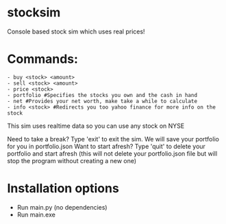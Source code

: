 # stocksim

Console based stock sim which uses real prices!

# Commands:
    - buy <stock> <amount>
    - sell <stock> <amount>
    - price <stock>
    - portfolio #Specifies the stocks you own and the cash in hand
    - net #Provides your net worth, make take a while to calculate
    - info <stock> #Redirects you too yahoo finance for more info on the stock

This sim uses realtime data so you can use any stock on NYSE
      
Need to take a break? Type 'exit' to exit the sim. We will save your portfolio for you in portfolio.json
Want to start afresh? Type 'quit' to delete your portfolio and start afresh (this will not delete your portfolio.json file but will stop the program without creating a new one)

# Installation options
 - Run main.py (no dependencies)
 - Run main.exe
